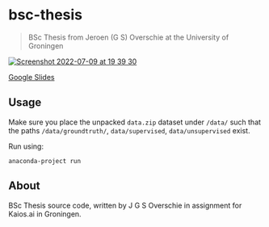 # bsc-thesis
> BSc Thesis from Jeroen (G S) Overschie at the University of Groningen

[![Screenshot 2022-07-09 at 19 39 30](https://user-images.githubusercontent.com/744430/178116885-bdb0b7a4-4f97-406f-b53f-6cff59a65870.png)](https://docs.google.com/presentation/d/e/2PACX-1vQbP4TLDr-VUG2g3hqv4GWCwgAdwVx7p2f4t_mYtpAywis09SyaSmvuROizQvvk5pMQPJqqDAc0xtjI/pub?start=false&loop=false&delayms=3000)

[Google Slides](https://docs.google.com/presentation/d/e/2PACX-1vQbP4TLDr-VUG2g3hqv4GWCwgAdwVx7p2f4t_mYtpAywis09SyaSmvuROizQvvk5pMQPJqqDAc0xtjI/pub?start=false&loop=false&delayms=3000)

## Usage

Make sure you place the unpacked `data.zip` dataset under `/data/` such that the paths `/data/groundtruth/`, `data/supervised`, `data/unsupervised` exist.

Run using:
```
anaconda-project run
```

## About

BSc Thesis source code, written by J G S Overschie in assignment for Kaios.ai in Groningen.
